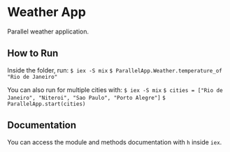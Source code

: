 # Weather App

Parallel weather application.

## How to Run

Inside the folder, run:
`$ iex -S mix`
`$ ParallelApp.Weather.temperature_of "Rio de Janeiro"`

You can also run for multiple cities with:
`$ iex -S mix`
`$ cities = ["Rio de Janeiro", "Niteroi", "Sao Paulo", "Porto Alegre"]`
`$ ParallelApp.start(cities)`

## Documentation

You can access the module and methods documentation with `h` inside `iex`.
